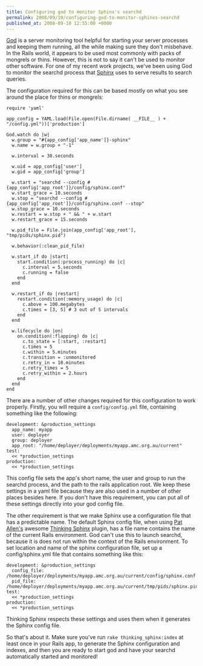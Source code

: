 ```yaml
---
title: Configuring god to monitor Sphinx's searchd
permalink: 2008/09/10/configuring-god-to-monitor-sphinxs-searchd
published_at: 2008-09-10 12:55:00 +0000
---
```


[God](http://god.rubyforge.org/) is a server monitoring tool helpful for starting your server processes and keeping them running, all the while making sure they don't misbehave. In the Rails world, it appears to be used most commonly with packs of mongrels or thins. However, this is not to say it can't be used to monitor other software. For one of my recent work projects, we've been using God to monitor the searchd process that [Sphinx](http://sphinxsearch.com/) uses to serve results to search queries.

The configuration required for this can be based mostly on what you see around the place for thins or mongrels:

```
require 'yaml'

app_config = YAML.load(File.open(File.dirname( __FILE__ ) + "/config.yml"))['production']

God.watch do |w|
  w.group = "#{app_config['app_name']}-sphinx"
  w.name = w.group + "-1"

  w.interval = 30.seconds

  w.uid = app_config['user']
  w.gid = app_config['group']

  w.start = "searchd --config #{app_config['app_root']}/config/sphinx.conf"
  w.start_grace = 10.seconds
  w.stop = "searchd --config #{app_config['app_root']}/config/sphinx.conf --stop"
  w.stop_grace = 10.seconds
  w.restart = w.stop + " && " + w.start
  w.restart_grace = 15.seconds

  w.pid_file = File.join(app_config['app_root'], "tmp/pids/sphinx.pid")

  w.behavior(:clean_pid_file)

  w.start_if do |start|
    start.condition(:process_running) do |c|
      c.interval = 5.seconds
      c.running = false
    end
  end

  w.restart_if do |restart|
    restart.condition(:memory_usage) do |c|
      c.above = 100.megabytes
      c.times = [3, 5] # 3 out of 5 intervals
    end
  end

  w.lifecycle do |on|
    on.condition(:flapping) do |c|
      c.to_state = [:start, :restart]
      c.times = 5
      c.within = 5.minutes
      c.transition = :unmonitored
      c.retry_in = 10.minutes
      c.retry_times = 5
      c.retry_within = 2.hours
    end
  end
end
```

There are a number of other changes required for this configuration to work properly. Firstly, you will require a `config/config.yml` file, containing something like the following:

```
development: &production_settings
  app_name: myapp
  user: deployer
  group: deployer
  app_root: "/home/deployer/deployments/myapp.amc.org.au/current"
test:
  << *production_settings
production:
  << *production_settings
```

This config file sets the app's short name, the user and group to run the searchd process, and the path to the rails application root. We keep these settings in a yaml file because they are also used in a number of other places besides here. If you don't have this requirement, you can put all of these settings directly into your god config file.

The other requirement is that we make Sphinx use a configuration file that has a predictable name. The default Sphinx config file, when using [Pat Allen's](http://freelancing-gods.com/) awesome [Thinking Sphinx](http://ts.freelancing-gods.com/) plugin, has a file name contains the name of the current Rails environment. God can't use this to launch searchd, because it is does not run within the context of the Rails environment. To set location and name of the sphinx configuration file, set up a config/sphinx.yml file that contains something like this:

```
development: &production_settings
  config_file: /home/deployer/deployments/myapp.amc.org.au/current/config/sphinx.conf
  pid_file: /home/deployer/deployments/myapp.amc.org.au/current/tmp/pids/sphinx.pid
test:
  << *production_settings
production:
  << *production_settings
```

Thinking Sphinx respects these settings and uses them when it generates the Sphinx config file.

So that's about it. Make sure you've run `rake thinking_sphinx:index` at least once in your Rails app, to generate the Sphinx configuration and indexes, and then you are ready to start god and have your searchd automatically started and monitored!

